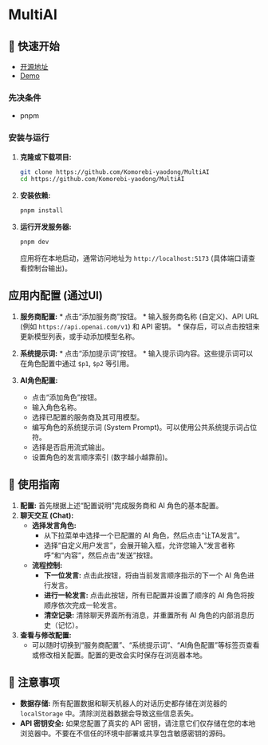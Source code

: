 # MultiAI

## 🚀 快速开始

* [开源地址](https://github.com/Komorebi-yaodong/MultiAI)
* [Demo](https://multiai.001412.xyz)

### 先决条件
*   pnpm

### 安装与运行

1.  **克隆或下载项目:**
    ```bash
    git clone https://github.com/Komorebi-yaodong/MultiAI
    cd https://github.com/Komorebi-yaodong/MultiAI
    ```

2.  **安装依赖:**
    ```bash
    pnpm install
    ```

3.  **运行开发服务器:**
    ```bash
    pnpm dev
    ```
    应用将在本地启动，通常访问地址为 `http://localhost:5173` (具体端口请查看控制台输出)。

## 应用内配置 (通过UI)

1.  **服务商配置:**
        *   点击“添加服务商”按钮。
        *   输入服务商名称 (自定义)、API URL (例如 `https://api.openai.com/v1`) 和 API 密钥。
        *   保存后，可以点击按钮来更新模型列表，或手动添加模型名称。

2.  **系统提示词:**
        *   点击“添加提示词”按钮。
        *   输入提示词内容。这些提示词可以在角色配置中通过 `$p1`, `$p2` 等引用。

3.  **AI角色配置:**
    *   点击“添加角色”按钮。
    *   输入角色名称。
    *   选择已配置的服务商及其可用模型。
    *   编写角色的系统提示词 (System Prompt)。可以使用公共系统提示词占位符。
    *   选择是否启用流式输出。
    *   设置角色的发言顺序索引 (数字越小越靠前)。

## 📖 使用指南

1.  **配置:** 首先根据上述“配置说明”完成服务商和 AI 角色的基本配置。
2.  **聊天交互 (Chat):**
    *   **选择发言角色:**
        *   从下拉菜单中选择一个已配置的 AI 角色，然后点击“让TA发言”。
        *   选择“自定义用户发言”，会展开输入框，允许您输入“发言者称呼”和“内容”，然后点击“发送”按钮。
    *   **流程控制:**
        *   **下一位发言:** 点击此按钮，将由当前发言顺序指示的下一个 AI 角色进行发言。
        *   **进行一轮发言:** 点击此按钮，所有已配置并设置了顺序的 AI 角色将按顺序依次完成一轮发言。
        *   **清空记录:** 清除聊天界面所有消息，并重置所有 AI 角色的内部消息历史（记忆）。
3.  **查看与修改配置:**
    *   可以随时切换到“服务商配置”、“系统提示词”、“AI角色配置”等标签页查看或修改相关配置。配置的更改会实时保存在浏览器本地。

## 📝 注意事项

*   **数据存储:** 所有配置数据和聊天机器人的对话历史都存储在浏览器的 `localStorage` 中。清除浏览器数据会导致这些信息丢失。
*   **API 密钥安全:** 如果您配置了真实的 API 密钥，请注意它们仅存储在您的本地浏览器中。不要在不信任的环境中部署或共享包含敏感密钥的源码。